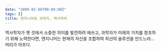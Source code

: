 ```yaml
---
date: "2009-02-06T00:00:00Z"
tags: []
title: 엔지니어와 과학자, 역사학자
---
```


역사학자가 옛 것에서 소중한 의미를 발견하려 애쓰고, 과학자가 미래의 가치를 창조하기 위해 노력한다면, 엔지니어는 현재의 자산을 조합하여 최선의 솔루션을 만드느라... 머리가 아프다.
